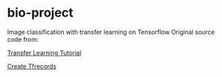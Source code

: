 # bio-project
Image classification with transfer learning on Tensorflow
Original source code from:

[Transfer Learning Tutorial](https://github.com/kwotsin/transfer_learning_tutorial)

[Create Tfrecords](https://github.com/kwotsin/create_tfrecords)  
